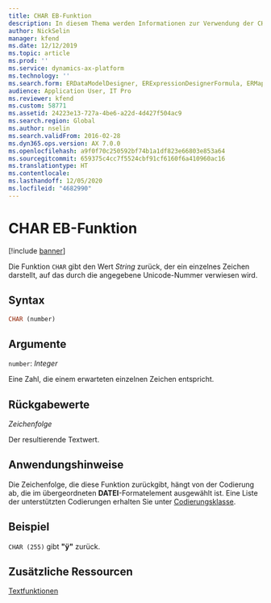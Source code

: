 ```yaml
---
title: CHAR EB-Funktion
description: In diesem Thema werden Informationen zur Verwendung der CHAR-Funktion bei der elektronischen Berichterstellung (EB) bereitgestellt.
author: NickSelin
manager: kfend
ms.date: 12/12/2019
ms.topic: article
ms.prod: ''
ms.service: dynamics-ax-platform
ms.technology: ''
ms.search.form: ERDataModelDesigner, ERExpressionDesignerFormula, ERMappedFormatDesigner, ERModelMappingDesigner
audience: Application User, IT Pro
ms.reviewer: kfend
ms.custom: 58771
ms.assetid: 24223e13-727a-4be6-a22d-4d427f504ac9
ms.search.region: Global
ms.author: nselin
ms.search.validFrom: 2016-02-28
ms.dyn365.ops.version: AX 7.0.0
ms.openlocfilehash: a9f0f70c250592bf74b1a1df823e66803e853a64
ms.sourcegitcommit: 659375c4cc7f5524cbf91cf6160f6a410960ac16
ms.translationtype: HT
ms.contentlocale: 
ms.lasthandoff: 12/05/2020
ms.locfileid: "4682990"
---
```

# <a name="char-er-function"></a>CHAR EB-Funktion

[!include [banner](../includes/banner.md)]

Die Funktion `CHAR` gibt den Wert *String* zurück, der ein einzelnes Zeichen darstellt, auf das durch die angegebene Unicode-Nummer verwiesen wird.

## <a name="syntax"></a>Syntax

```vb
CHAR (number)
```

## <a name="arguments"></a>Argumente

`number`: *Integer*

Eine Zahl, die einem erwarteten einzelnen Zeichen entspricht.

## <a name="return-values"></a>Rückgabewerte

*Zeichenfolge*

Der resultierende Textwert.

## <a name="usage-notes"></a>Anwendungshinweise

Die Zeichenfolge, die diese Funktion zurückgibt, hängt von der Codierung ab, die im übergeordneten **DATEI**-Formatelement ausgewählt ist. Eine Liste der unterstützten Codierungen erhalten Sie unter [Codierungsklasse](https://msdn.microsoft.com/library/system.text.encoding(v=vs.110).aspx).

## <a name="example"></a>Beispiel

`CHAR (255)` gibt **"ÿ"** zurück.

## <a name="additional-resources"></a>Zusätzliche Ressourcen

[Textfunktionen](er-functions-category-text.md)
